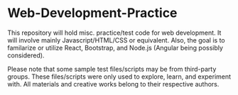 # Web-Development-Practice

This repository will hold misc. practice/test code for web development. It will involve mainly Javascript/HTML/CSS or equivalent.
Also, the goal is to familarize or utilize React, Bootstrap, and Node.js (Angular being possibly considered).

Please note that some sample test files/scripts may be from third-party groups. These files/scripts were only used to explore, learn, and experiment with. All materials and creative works belong to their respective authors. 

